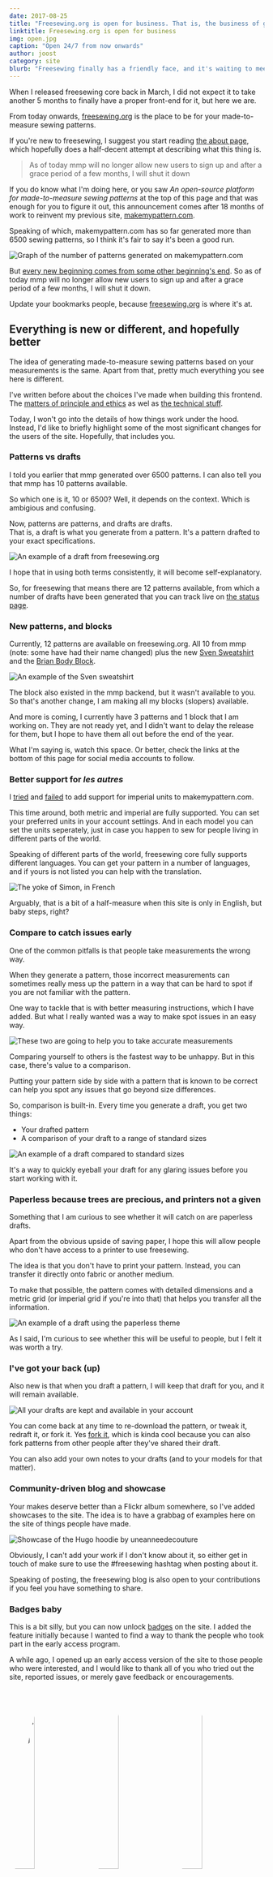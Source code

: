 ```yaml
---
date: 2017-08-25
title: "Freesewing.org is open for business. That is, the business of giving away free sewing patterns"
linktitle: Freesewing.org is open for business
img: open.jpg
caption: "Open 24/7 from now onwards"
author: joost
category: site
blurb: "Freesewing finally has a friendly face, and it's waiting to meet you at freesewing.org."
---
```

When I released freesewing core back in March, 
I did not expect it to take another 5 months to finally have a proper front-end for it, 
but here we are.

From today onwards, 
[freesewing.org](https://freesewing.org/) 
is the place to be for your made-to-measure sewing patterns.

If you're new to freesewing, 
I suggest you start reading [the about page](/about/), 
which hopefully does a half-decent attempt at describing what this thing is.

> As of today mmp will no longer allow new users to sign up and after a grace period of a few months, I will shut it down

If you do know what I'm doing here, 
or you saw *An open-source platform for made-to-measure sewing patterns* 
at the top of this page and that was enough for you to figure it out, 
this announcement comes after 18 months of work to reinvent my previous site, 
[makemypattern.com](https://makemypattern.com/).

Speaking of which, 
makemypattern.com has so far generated more than 6500 sewing patterns, 
so I think it's fair to say it's been a good run. 

![Graph of the number of patterns generated on makemypattern.com](mmp-patterns.png)

But [every new beginning comes from some other beginning's end](https://www.youtube.com/watch?v=xGytDsqkQY8). 
So as of today mmp will no longer allow new users to sign up 
and after a grace period of a few months, I will shut it down. 

Update your bookmarks people, 
because [freesewing.org](https://freesewing.org/) is where it's at.

## Everything is new or different, and hopefully better

The idea of generating made-to-measure sewing patterns based on your measurements is the same. 
Apart from that, pretty much everything you see here is different.

I've written before about the choices I've made when building this frontend. 
The [matters of principle and ethics](/en/blog/privacy-choices/) 
as wel as [the technical stuff](/en/blog/freesewing-goes-jamstack/).

Today, I won't go into the details of how things work under the hood. 
Instead, I'd like to briefly highlight some of the most significant changes for the users of the site. Hopefully, that includes you.

### Patterns vs drafts

I told you earlier that mmp generated over 6500 patterns. 
I can also tell you that mmp has 10 patterns available.

So which one is it, 10 or 6500? 
Well, it depends on the context. Which is ambigious and confusing.

Now, patterns are patterns, and drafts are drafts.  
That is, a draft is what you generate from a pattern. It's a pattern drafted to your exact specifications.

![An example of a draft from freesewing.org](draft-sample.svg)

I hope that in using both terms consistently, it will become self-explanatory.

So, for freesewing that means there are 12 patterns available, 
from which a number of drafts have been generated that you can track live on 
[the status page](/status).

### New patterns, and blocks

Currently, 12 patterns are available on freesewing.org. 
All 10 from mmp (note: some have had their name changed) 
plus the new [Sven Sweatshirt](/patterns/sven) and the [Brian Body Block](/patterns/brian).

![An example of the Sven sweatshirt](sven.jpg)

The block also existed in the mmp backend, but it wasn't available to you. 
So that's another change, I am making all my blocks (slopers) available.

And more is coming, I currently have 3 patterns and 1 block that I am working on. 
They are not ready yet, and I didn't want to delay the release for them, 
but I hope to have them all out before the end of the year.

What I'm saying is, watch this space. 
Or better, check the links at the bottom of this page for social media accounts to follow.

### Better support for *les autres* 

I [tried](https://makemypattern.com/blog/imperial-units-have-been-spotted-and-they-might-break-things)
and [failed](https://makemypattern.com/blog/imperial-units-not-worth-it) to add support for imperial units to makemypattern.com.

This time around, both metric and imperial are fully supported. You can set your preferred units in your account settings.
And in each model you can set the units seperately, just in case you happen to sew for people living in different parts of the world.

Speaking of different parts of the world, freesewing core fully supports different languages. 
You can get your pattern in a number of languages, and if yours is not listed you can help with the translation.

![The yoke of Simon, in French](yoke.svg)

Arguably, that is a bit of a half-measure when this site is only in English, but baby steps, right?

### Compare to catch issues early

One of the common pitfalls is that people take measurements the wrong way.

When they generate a pattern, those incorrect measurements can sometimes really mess up the pattern 
in a way that can be hard to spot if you are not familiar with the pattern.

One way to tackle that is with better measuring instructions, which I have added.
But what I really wanted was a way to make spot issues in an easy way.

![These two are going to help you to take accurate measurements](standing.jpg)

Comparing yourself to others is the fastest way to be unhappy. 
But in this case, there's value to a comparison.

Putting your pattern side by side with a pattern that is known to be correct 
can help you spot any issues that go beyond size differences.

So, comparison is built-in. Every time you generate a draft, you get two things:

 - Your drafted pattern
 - A comparison of your draft to a range of standard sizes

![An example of a draft compared to standard sizes](compare-sample.svg)

It's a way to quickly eyeball your draft for any glaring issues before you start working with it.

### Paperless because trees are precious, and printers not a given

Something that I am curious to see whether it will catch on are paperless drafts.

Apart from the obvious upside of saving paper, I hope this will allow people who don't have access to 
a printer to use freesewing.

The idea is that you don't have to print your pattern. 
Instead, you can transfer it directly onto fabric or another medium.

To make that possible, the pattern comes with detailed dimensions and a metric grid (or imperial grid if you're into that)
that helps you transfer all the information.

![An example of a draft using the paperless theme](paperless-sample.svg)

As I said, I'm curious to see whether this will be useful to people, but I felt it was worth a try.

### I've got your back (up)

Also new is that when you draft a pattern, I will keep that draft for you, and it will remain available. 

![All your drafts are kept and available in your account](draft-list.png)

You can come back at any time to re-download the pattern, or tweak it, redraft it, or fork it.
Yes [fork it](/docs/site/fork), which is kinda cool because you can also fork patterns from other people after they've shared their draft.

You can also add your own notes to your drafts (and to your models for that matter).

### Community-driven blog and showcase

Your makes deserve better than a Flickr album somewhere, so I've added showcases to the site. 
The idea is to have a grabbag of examples here on the site of things people have made.

![Showcase of the Hugo hoodie by uneanneedecouture](hugo.jpg)

Obviously, I can't add your work if I don't know about it, 
so either get in touch of make sure to use the #freesewing hashtag when posting about it.

Speaking of posting, the freesewing blog is also open to your contributions if you feel you have something to share.

### Badges baby

This is a bit silly, but you can now unlock [badges](/docs/site/badges) on the site. 
I added the feature initially because I wanted to find a way to 
thank the people who took part in the early access program.

A while ago, I opened up an early access version of the site to 
those people who were interested, and I would like to thank all of 
you who tried out the site, reported issues, or merely gave feedback or encouragements.

<img alt="The Early Access badge" src="/img/badges/badge-early-access.svg" class="badge-img drop-shadow" style="margin: 1%; width: 30%; height: auto; border-radius: 50%" />
<img alt="The Launch Day badge" src="/img/badges/badge-launch-day.svg" class="badge-img drop-shadow" style="margin: 1%; width: 30%; height: auto; border-radius: 50%" />
<img alt="The Donated badge" src="/img/badges/badge-donated.svg" class="badge-img drop-shadow" style="margin: 1%; width: 30%; height: auto; border-radius: 50%" />
<img alt="The Issue badge" src="/img/badges/badge-issue.svg" class="badge-img drop-shadow" style="margin: 1%; width: 30%; height: auto; border-radius: 50%" />
<img alt="TheContributor  badge" src="/img/badges/badge-contributor.svg" class="badge-img drop-shadow" style="margin: 1%; width: 30%; height: auto; border-radius: 50%" />
<img alt="The Blog Post badge" src="/img/badges/badge-blogpost.svg" class="badge-img drop-shadow" style="margin: 1%; width: 30%; height: auto; border-radius: 50%" />
<figcaption><small>Some of the badges you can unlock</small></figcaption>

Those of you who took part should all get that coveted early access badge. 
If it's missing from [your profile](/profile), [get in touch](/contact).

Other badges are available, including one for signing up on launch day. [The full list of badges is here](/docs/site/badges).

## What happens now?

![Darkness, realistically](darkness.svg)

Maybe it's just me, but after every major project comes to completion, 
I tend to slide into a black hole of *is this it?* disillusionment.

I might need a few weeks to bounce back from that, but don't let that stop you from giving me 
[your feedback and opinions](/contact) on the site. 
And if you manage to break something, you can [create an issue](https://github.com/freesewing/site/issues/new).

## One last thing
I've worked on this for about a year and a half, and especially the last 11 months or so rather intensively.

Now that it's ready, would you help me spread the news a little?

If you could tell somebody about this or perhaps tweet or write about it, you'd do me a real favour.

Thank you


